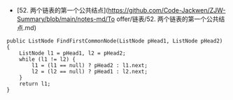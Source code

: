 - [52. 两个链表的第一个公共结点](https://github.com/Code-Jackwen/ZJW-Summary/blob/main/notes-md/To offer/链表/52. 两个链表的第一个公共结点.md)



````
public ListNode FindFirstCommonNode(ListNode pHead1, ListNode pHead2) {
    ListNode l1 = pHead1, l2 = pHead2;
    while (l1 != l2) {
        l1 = (l1 == null) ? pHead2 : l1.next;
        l2 = (l2 == null) ? pHead1 : l2.next;
    }
    return l1;
}
````

